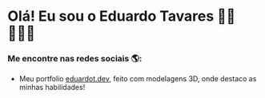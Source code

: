 # Olá! Eu sou o Eduardo Tavares 👋🏼👨🏽‍💻

### Me encontre nas redes sociais 🌎:

- Meu portfolio [eduardot.dev](), feito com modelagens 3D, onde destaco as minhas habilidades!

<!--
**eduardotdev/eduardotdev** is a ✨ _special_ ✨ repository because its `README.md` (this file) appears on your GitHub profile.

Here are some ideas to get you started:

- 🔭 I’m currently working on ...
- 🌱 I’m currently learning ...
- 👯 I’m looking to collaborate on ...
- 🤔 I’m looking for help with ...
- 💬 Ask me about ...
- 📫 How to reach me: ...
- 😄 Pronouns: ...
- ⚡ Fun fact: ...
-->
